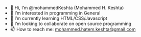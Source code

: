 - 👋 Hi, I’m @mohammedKeshta (Mohammed H. Keshta)
- 👀 I’m interested in programming in General
- 🌱 I’m currently learning HTML/CSS/Javascript
- 💞️ I’m looking to collaborate on open source programming
- 📫 How to reach me: mohammed.hatem.keshta@gmail.com

<!---
mohammedKeshta/mohammedKeshta is a ✨ special ✨ repository because its `README.md` (this file) appears on your GitHub profile.
You can click the Preview link to take a look at your changes.
--->

